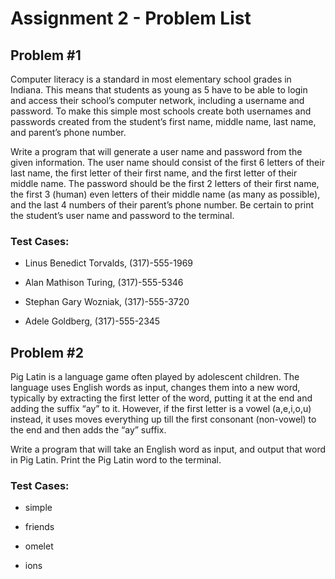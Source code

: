 # Assignment 2 - Problem List

## Problem #1

Computer literacy is a standard in most elementary school grades in Indiana. This means that students as young as 5 have to be able to login and access their school’s computer network, including a username and password. To make this simple most schools create both usernames and passwords created from the student’s first name, middle name, last name, and parent’s phone number.

Write a program that will generate a user name and password from the given information. The user name should consist of the first 6 letters of their last name, the first letter of their first name, and the first letter of their middle name. The password should be the first 2 letters of their first name, the first 3 (human) even letters of their middle name (as many as possible), and the last 4 numbers of their parent’s phone number. Be certain to print the student’s user name and password to the terminal.

### Test Cases:

- Linus Benedict Torvalds, (317)-555-1969

- Alan Mathison Turing, (317)-555-5346

- Stephan Gary Wozniak, (317)-555-3720

- Adele Goldberg, (317)-555-2345

## Problem #2 

Pig Latin is a language game often played by adolescent children. The language uses English words as input, changes them into a new word, typically by extracting the first letter of the word, putting it at the end and adding the suffix “ay” to it. However, if the first letter is a vowel (a,e,i,o,u) instead, it uses moves everything up till the first consonant (non-vowel) to the end and then adds the “ay” suffix.

Write a program that will take an English word as input, and output that word in Pig Latin. Print the Pig Latin word to the terminal.

### Test Cases:

- simple

- friends

- omelet

- ions
